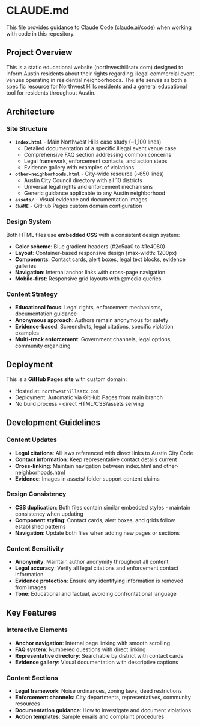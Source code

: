 # CLAUDE.md

This file provides guidance to Claude Code (claude.ai/code) when working with code in this repository.

## Project Overview

This is a static educational website (northwesthillsatx.com) designed to inform Austin residents about their rights regarding illegal commercial event venues operating in residential neighborhoods. The site serves as both a specific resource for Northwest Hills residents and a general educational tool for residents throughout Austin.

## Architecture

### Site Structure
- **`index.html`** - Main Northwest Hills case study (~1,100 lines)
  - Detailed documentation of a specific illegal event venue case
  - Comprehensive FAQ section addressing common concerns
  - Legal framework, enforcement contacts, and action steps
  - Evidence gallery with examples of violations
- **`other-neighborhoods.html`** - City-wide resource (~650 lines)
  - Austin City Council directory with all 10 districts
  - Universal legal rights and enforcement mechanisms
  - Generic guidance applicable to any Austin neighborhood
- **`assets/`** - Visual evidence and documentation images
- **`CNAME`** - GitHub Pages custom domain configuration

### Design System
Both HTML files use **embedded CSS** with a consistent design system:
- **Color scheme**: Blue gradient headers (#2c5aa0 to #1e4080)
- **Layout**: Container-based responsive design (max-width: 1200px)
- **Components**: Contact cards, alert boxes, legal text blocks, evidence galleries
- **Navigation**: Internal anchor links with cross-page navigation
- **Mobile-first**: Responsive grid layouts with @media queries

### Content Strategy
- **Educational focus**: Legal rights, enforcement mechanisms, documentation guidance
- **Anonymous approach**: Authors remain anonymous for safety
- **Evidence-based**: Screenshots, legal citations, specific violation examples
- **Multi-track enforcement**: Government channels, legal options, community organizing

## Deployment

This is a **GitHub Pages site** with custom domain:
- Hosted at: `northwesthillsatx.com`
- Deployment: Automatic via GitHub Pages from main branch
- No build process - direct HTML/CSS/assets serving

## Development Guidelines

### Content Updates
- **Legal citations**: All laws referenced with direct links to Austin City Code
- **Contact information**: Keep representative contact details current
- **Cross-linking**: Maintain navigation between index.html and other-neighborhoods.html
- **Evidence**: Images in assets/ folder support content claims

### Design Consistency
- **CSS duplication**: Both files contain similar embedded styles - maintain consistency when updating
- **Component styling**: Contact cards, alert boxes, and grids follow established patterns
- **Navigation**: Update both files when adding new pages or sections

### Content Sensitivity
- **Anonymity**: Maintain author anonymity throughout all content
- **Legal accuracy**: Verify all legal citations and enforcement contact information
- **Evidence protection**: Ensure any identifying information is removed from images
- **Tone**: Educational and factual, avoiding confrontational language

## Key Features

### Interactive Elements
- **Anchor navigation**: Internal page linking with smooth scrolling
- **FAQ system**: Numbered questions with direct linking
- **Representative directory**: Searchable by district with contact cards
- **Evidence gallery**: Visual documentation with descriptive captions

### Content Sections
- **Legal framework**: Noise ordinances, zoning laws, deed restrictions
- **Enforcement channels**: City departments, representatives, community resources
- **Documentation guidance**: How to investigate and document violations
- **Action templates**: Sample emails and complaint procedures